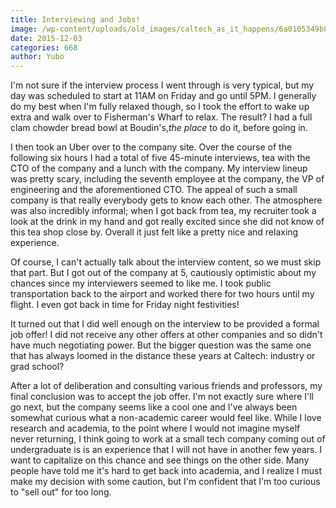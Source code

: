 ```yaml
---
title: Interviewing and Jobs!
image: /wp-content/uploads/old_images/caltech_as_it_happens/6a0105349b8251970b01b7c7ee5679970b.jpg
date: 2015-12-03
categories: 668
author: Yubo
---
```



I'm not sure if the interview process I went through is very typical, but my day was scheduled to start at 11AM on Friday and go until 5PM. I generally do my best when I'm fully relaxed though, so I took the effort to wake up extra and walk over to Fisherman's Wharf to relax. The result? I had a full clam chowder bread bowl at Boudin's,*the place* to do it, before going in.

I then took an Uber over to the company site. Over the course of the following six hours I had a total of five 45-minute interviews, tea with the CTO of the company and a lunch with the company. My interview lineup was pretty scary, including the seventh employee at the company, the VP of engineering and the aforementioned CTO. The appeal of such a small company is that really everybody gets to know each other. The atmosphere was also incredibly informal; when I got back from tea, my recruiter took a look at the drink in my hand and got really excited since she did not know of this tea shop close by. Overall it just felt like a pretty nice and relaxing experience.

Of course, I can't actually talk about the interview content, so we must skip that part. But I got out of the company at 5, cautiously optimistic about my chances since my interviewers seemed to like me. I took public transportation back to the airport and worked there for two hours until my flight. I even got back in time for Friday night festivities!

It turned out that I did well enough on the interview to be provided a formal job offer! I did not receive any other offers at other companies and so didn't have much negotiating power. But the bigger question was the same one that has always loomed in the distance these years at Caltech: industry or grad school?

After a lot of deliberation and consulting various friends and professors, my final conclusion was to accept the job offer. I'm not exactly sure where I'll go next, but the company seems like a cool one and I've always been somewhat curious what a non-academic career would feel like. While I love research and academia, to the point where I would not imagine myself never returning, I think going to work at a small tech company coming out of undergraduate is is an experience that I will not have in another few years. I want to capitalize on this chance and see things on the other side. Many people have told me it's hard to get back into academia, and I realize I must make my decision with some caution, but I'm confident that I'm too curious to "sell out" for too long.

